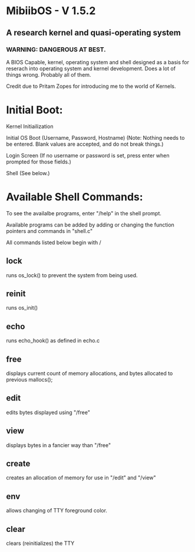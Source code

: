 # MibiibOS - V 1.5.2
## A research kernel and quasi-operating system
### WARNING: DANGEROUS AT BEST.

A BIOS Capable, kernel, operating system and shell designed as a basis for reserach into operating system and kernel development. Does a lot of things wrong. Probably all of them.

Credit due to Pritam Zopes for introducing me to the world of Kernels.

# Initial Boot:
Kernel Initiailization

Initial OS Boot (Username, Password, Hostname) (Note: Nothing needs to be entered. Blank values are accepted, and do not break things.)

Login Screen (If no username or password is set, press enter when prompted for those fields.)

Shell (See below.)

# Available Shell Commands:
To see the availalbe programs, enter "/help" in the shell prompt.

Available programs can be added by adding or changing the function pointers
and commands in "shell.c"

All commands listed below begin with /

## lock
runs os_lock() to prevent the system from being used.

## reinit
runs os_init()

## echo
runs echo_hook() as defined in echo.c

## free
displays current count of memory allocations, and bytes allocated to previous mallocs();

## edit
edits bytes displayed using "/free"

## view
displays bytes in a fancier way than "/free"

## create
creates an allocation of memory for use in "/edit" and "/view"

## env
allows changing of TTY foreground color.

## clear
clears (reinitializes) the TTY
